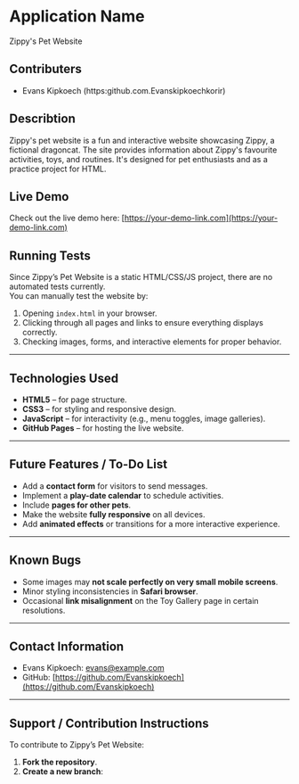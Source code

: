 # Application Name
Zippy's Pet Website

## Contributers
- Evans Kipkoech (https:github.com.Evanskipkoechkorir)

## Describtion
Zippy's pet website is a fun and interactive website showcasing Zippy, a fictional dragoncat.
The site provides information about Zippy's favourite activities, toys, and routines.
It's designed for pet enthusiasts and as a practice project for HTML.

## Live Demo
Check out the live demo here: [https://your-demo-link.com](https://your-demo-link.com)

## Running Tests
Since Zippy’s Pet Website is a static HTML/CSS/JS project, there are no automated tests currently.  
You can manually test the website by:
1. Opening `index.html` in your browser.
2. Clicking through all pages and links to ensure everything displays correctly.
3. Checking images, forms, and interactive elements for proper behavior.

---

## Technologies Used
- **HTML5** – for page structure.  
- **CSS3** – for styling and responsive design.  
- **JavaScript** – for interactivity (e.g., menu toggles, image galleries).  
- **GitHub Pages** – for hosting the live website.

---

## Future Features / To-Do List
- Add a **contact form** for visitors to send messages.  
- Implement a **play-date calendar** to schedule activities.  
- Include **pages for other pets**.  
- Make the website **fully responsive** on all devices.  
- Add **animated effects** or transitions for a more interactive experience.

---

## Known Bugs
- Some images may **not scale perfectly on very small mobile screens**.  
- Minor styling inconsistencies in **Safari browser**.  
- Occasional **link misalignment** on the Toy Gallery page in certain resolutions.

---

## Contact Information
- Evans Kipkoech: evans@example.com  
- GitHub: [https://github.com/Evanskipkoech](https://github.com/Evanskipkoech)

---

## Support / Contribution Instructions
To contribute to Zippy’s Pet Website:  
1. **Fork the repository**.  
2. **Create a new branch**:  
   
